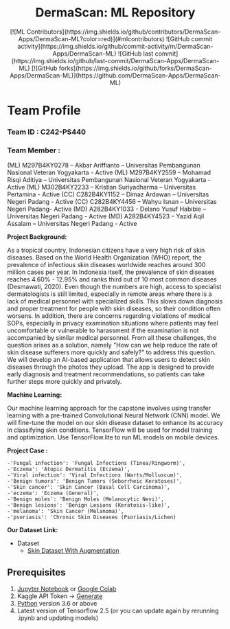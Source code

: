 <h1 align="center">
  DermaScan: ML Repository
</h1>

<div align="center">
[![ML Contributors](https://img.shields.io/github/contributors/DermaScan-Apps/DermaScan-ML?color=red)](#mlcontributors)
![GitHub commit activity](https://img.shields.io/github/commit-activity/m/DermaScan-Apps/DermaScan-ML)
![GitHub last commit](https://img.shields.io/github/last-commit/DermaScan-Apps/DermaScan-ML)
[![GitHub forks](https://img.shields.io/github/forks/DermaScan-Apps/DermaScan-ML)](https://github.com/DermaScan-Apps/DermaScan-ML)
</div>

# Team Profile

### Team ID		: C242-PS440 

### Team Member	: 
(ML) M297B4KY0278 – Akbar Ariffianto – Universitas Pembangunan Nasional Veteran Yogyakarta - Active
(ML) M297B4KY2559 – Mohamad Risqi Aditiya – Universitas Pembangunan Nasional Veteran Yogyakarta - Active 
(ML) M302B4KY2233 – Kristian Suriyadharma – Universitas Pertamina - Active
(CC) C282B4KY1152 – Dimaz Ardawan – Universitas Negeri Padang - Active
(CC) C282B4KY4456 – Wahyu Isnan – Universitas Negeri Padang- Active
(MD) A282B4KY1033 - Delano Yusuf Habibie – Universitas Negeri Padang - Active
(MD) A282B4KY4523 – Yazid Aqil Assalam – Universitas Negeri Padang - Active

**Project Background:**

As a tropical country, Indonesian citizens have a very high risk of skin diseases. Based on the World Health Organization (WHO) report, the prevalence of infectious skin diseases worldwide reaches around 300 million cases per year. In Indonesia itself, the prevalence of skin diseases reaches 4.60% - 12.95% and ranks third out of 10 most common diseases (Desmawati, 2020).
Even though the numbers are high, access to specialist dermatologists is still limited, especially in remote areas where there is a lack of medical personnel with specialized skills. This slows down diagnosis and proper treatment for people with skin diseases, so their condition often worsens. In addition, there are concerns regarding violations of medical SOPs, especially in privacy examination situations where patients may feel uncomfortable or vulnerable to harassment if the examination is not accompanied by similar medical personnel.
From all these challenges, the question arises as a solution, namely "How can we help reduce the rate of skin disease sufferers more quickly and safely?" to address this question. We will develop an AI-based  application that allows users to detect skin diseases through the photos they upload. The app is designed to provide early diagnosis and treatment recommendations, so patients can take further steps more quickly and privately.


**Machine Learning:** 

Our machine learning approach for the capstone involves using transfer learning with a pre-trained Convolutional Neural Network (CNN) model. We will fine-tune the model on our skin disease dataset to enhance its accuracy in classifying skin conditions. TensorFlow will be used for model training and optimization. Use TensorFlow.lite to run ML models on mobile devices.

**Project Case :**

    -'Fungal infection': 'Fungal Infections (Tinea/Ringworm)',
    -'Eczema': 'Atopic Dermatitis (Eczema)',
    -'Viral infection': 'Viral Infections (Warts/Molluscum)',
    -'Benign tumors': 'Benign Tumors (Seborrheic Keratoses)',
    -'Skin cancer': 'Skin Cancer (Basal Cell Carcinoma)',
    -'eczema': 'Eczema (General)',
    -'Benign moles': 'Benign Moles (Melanocytic Nevi)',
    -'Benign lesions': 'Benign Lesions (Keratosis-like)',
    -'melanoma': 'Skin Cancer (Melanoma)',
    -'psoriasis': 'Chronic Skin Diseases (Psoriasis/Lichen)

**Our Dataset Link:**

* Dataset
  * [Skin Dataset With Augmentation](https://www.kaggle.com/datasets/akbariffianto/final-skin-disease)

## Prerequisites
1. [Jupyter Notebook](https://test-jupyter.readthedocs.io/en/latest/install.html) or [Google Colab](https://colab.research.google.com/)
2. Kaggle API Token → [Generate](https://github.com/Kaggle/kaggle-api#api-credentials)
3. [Python](https://www.python.org/downloads/) version 3.6 or above
4. Latest version of Tensorflow 2.5 (or you can update again by rerunning .ipynb and updating models)
